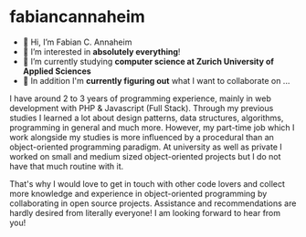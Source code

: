 # fabiancannaheim

- 👋 Hi, I’m Fabian C. Annaheim
- 👀 I’m interested in **absolutely everything**!
- 🌱 I’m currently studying **computer science at Zurich University of Applied Sciences**
- 💞️ In addition I'm **currently figuring out** what I want to collaborate on ...

I have around 2 to 3 years of programming experience, mainly in web development with PHP & Javascript (Full Stack). Through my previous studies I learned a lot about design patterns, data structures, algorithms, programming in general and much more. However, my part-time job which I work alongside my studies is more influenced by a procedural than an object-oriented programming paradigm. At university as well as private I worked on small and medium sized object-oriented projects but I do not have that much routine with it. 

That's why I would love to get in touch with other code lovers and collect more knowledge and experience in object-oriented programming by collaborating in open source projects. Assistance and recommendations are hardly desired from literally everyone! I am looking forward to hear from you!

<!---
fabiancannaheim/fabiancannaheim is a ✨ special ✨ repository because its `README.md` (this file) appears on your GitHub profile.
You can click the Preview link to take a look at your changes.
--->
